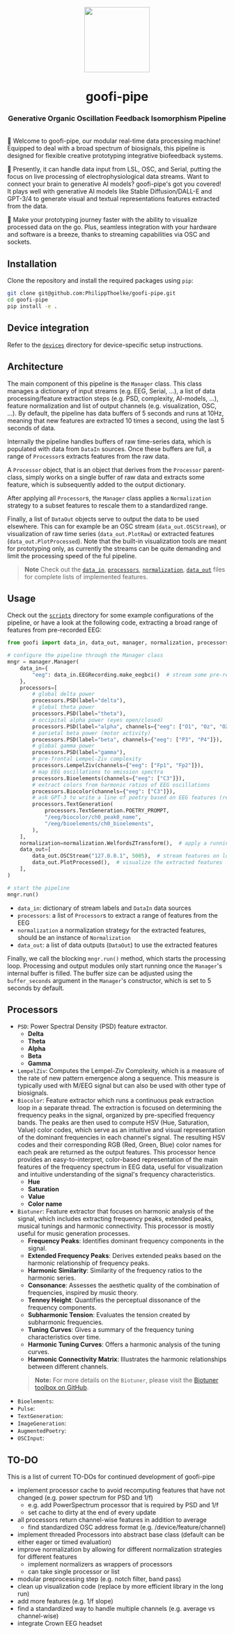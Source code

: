 <p align="center">
<img src=https://github.com/PhilippThoelke/goofi-pipe/assets/36135990/60fb2ba9-4124-4ca4-96e2-ae450d55596d width="150">
</p>

<h1 align="center">goofi-pipe</h1>
<h3 align="center">Generative Organic Oscillation Feedback Isomorphism Pipeline</h3>

\
🚀 Welcome to goofi-pipe, our modular real-time data processing machine! Equipped to deal with a broad spectrum of biosignals, this pipeline is designed for flexible creative prototyping integrative biofeedback systems.

🎯 Presently, it can handle data input from LSL, OSC, and Serial, putting the focus on live processing of electrophysiological data streams. Want to connect your brain to generative AI models? goofi-pipe's got you covered! It plays well with generative AI models like Stable Diffusion/DALL-E and GPT-3/4 to generate visual and textual representations features extracted from the data.

🔬 Make your prototyping journey faster with the ability to visualize processed data on the go. Plus, seamless integration with your hardware and software is a breeze, thanks to streaming capabilities via OSC and sockets.


## Installation
Clone the repository and install the required packages using `pip`:
```bash
git clone git@github.com:PhilippThoelke/goofi-pipe.git
cd goofi-pipe
pip install -e .
```

## Device integration
Refer to the [`devices`](https://github.com/PhilippThoelke/goofi-pipe/tree/main/devices) directory for device-specific setup instructions.

## Architecture
The main component of this pipeline is the `Manager` class. This class manages a dictionary of input streams (e.g. EEG, Serial, ...), a list of data processing/feature extraction steps (e.g. PSD, complexity, AI-models, ...), feature normalization and list of output channels (e.g. visualization, OSC, ...). By default, the pipeline has data buffers of 5 seconds and runs at 10Hz, meaning that new features are extracted 10 times a second, using the last 5 seconds of data.

Internally the pipeline handles buffers of raw time-series data, which is populated with data from `DataIn` sources. Once these buffers are full, a range of `Processor`s extracts features from the raw data.

A `Processor` object, that is an object that derives from the `Processor` parent-class, simply works on a single buffer of raw data and extracts some feature, which is subsequently added to the output dictionary.

After applying all `Processor`s, the `Manager` class applies a `Normalization` strategy to a subset features to rescale them to a standardized range.

Finally, a list of `DataOut` objects serve to output the data to be used elsewhere. This can for example be an OSC stream (`data_out.OSCStream`), or visualization of raw time series (`data_out.PlotRaw`) or extracted features (`data_out.PlotProcessed`). Note that the built-in visualization tools are meant for prototyping only, as currently the streams can be quite demanding and limit the processing speed of the ful pipeline.

> **Note**
> Check out the [`data_in`](https://github.com/PhilippThoelke/goofi-pipe/blob/main/goofi/data_in.py), [`processors`](https://github.com/PhilippThoelke/goofi-pipe/blob/main/goofi/processors.py), [`normalization`](https://github.com/PhilippThoelke/goofi-pipe/blob/main/goofi/normalization.py), [`data_out`](https://github.com/PhilippThoelke/goofi-pipe/blob/main/goofi/data_out.py) files for complete lists of implemented features.

## Usage
Check out the [`scripts`](https://github.com/PhilippThoelke/goofi-pipe/tree/main/scripts) directory for some example configurations of the pipeline, or have a look at the following code, extracting a broad range of features from pre-recorded EEG:

```python
from goofi import data_in, data_out, manager, normalization, processors

# configure the pipeline through the Manager class
mngr = manager.Manager(
    data_in={
        "eeg": data_in.EEGRecording.make_eegbci()  # stream some pre-recorded EEG from a file
    },
    processors=[
        # global delta power
        processors.PSD(label="delta"),
        # global theta power
        processors.PSD(label="theta"),
        # occipital alpha power (eyes open/closed)
        processors.PSD(label="alpha", channels={"eeg": ["O1", "Oz", "O2"]}),
        # parietal beta power (motor activity)
        processors.PSD(label="beta", channels={"eeg": ["P3", "P4"]}),
        # global gamma power
        processors.PSD(label="gamma"),
        # pre-frontal Lempel-Ziv complexity
        processors.LempelZiv(channels={"eeg": ["Fp1", "Fp2"]}),
        # map EEG oscillations to emission spectra
        processors.Bioelements(channels={"eeg": ["C3"]}),
        # extract colors from harmonic ratios of EEG oscillations
        processors.Biocolor(channels={"eeg": ["C3"]}),
        # ask GPT-3 to write a line of poetry based on EEG features (requires OpenAI API key)
        processors.TextGeneration(
            processors.TextGeneration.POETRY_PROMPT,
            "/eeg/biocolor/ch0_peak0_name",
            "/eeg/bioelements/ch0_bioelements",
        ),
    ],
    normalization=normalization.WelfordsZTransform(),  # apply a running z-transform to the features
    data_out=[
        data_out.OSCStream("127.0.0.1", 5005),  # stream features on localhost
        data_out.PlotProcessed(),  # visualize the extracted features
    ],
)

# start the pipeline
mngr.run()
```

- `data_in`: dictionary of stream labels and `DataIn` data sources
- `processors`: a list of `Processor`s to extract a range of features from the EEG
- `normalization` a normalization strategy for the extracted features, should be an instance of `Normalization`
- `data_out`: a list of data outputs (`DataOut`) to use the extracted features

Finally, we call the blocking `mngr.run()` method, which starts the processing loop. Processing and output modules only start running once the `Manager`'s internal buffer is filled. The buffer size can be adjusted using the `buffer_seconds` argument in the `Manager`'s constructor, which is set to 5 seconds by default.

## Processors

- `PSD`: Power Spectral Density (PSD) feature extractor.
    - **Delta**
    - **Theta**
    - **Alpha**
    - **Beta**
    - **Gamma**
- `LempelZiv`: Computes the Lempel-Ziv Complexity, which is a measure of the rate of new pattern emergence along a sequence. This measure is typically used with M/EEG signal but can also be used with other type of biosignals.
- `Biocolor`: Feature extractor which runs a continuous peak extraction loop in a separate thread. The extraction is focused on determining the frequency peaks in the signal, organized by pre-specified frequency bands. The peaks are then used to compute HSV (Hue, Saturation, Value) color codes, which serve as an intuitive and visual representation of the dominant frequencies in each channel's signal. The resulting HSV codes and their corresponding RGB (Red, Green, Blue) color names for each peak are returned as the output features. This processor hence provides an easy-to-interpret, color-based representation of the main features of the frequency spectrum in EEG data, useful for visualization and intuitive understanding of the signal's frequency characteristics.
    - **Hue**
    - **Saturation**
    - **Value**
    - **Color name**
- `Biotuner`: Feature extractor that focuses on harmonic analysis of the signal, which includes extracting frequency peaks, extended peaks, musical tunings and harmonic connectivity. This processor is mostly useful for music generation processes.
    - **Frequency Peaks**: Identifies dominant frequency components in the signal.
    - **Extended Frequency Peaks**: Derives extended peaks based on the harmonic relationship of frequency peaks.
    - **Harmonic Similarity**: Similarity of the frequency ratios to the harmonic series.
    - **Consonance**: Assesses the aesthetic quality of the combination of frequencies, inspired by music theory.
    - **Tenney Height**: Quantifies the perceptual dissonance of the frequency components.
    - **Subharmonic Tension**: Evaluates the tension created by subharmonic frequencies.
    - **Tuning Curves**: Gives a summary of the frequency tuning characteristics over time.
    - **Harmonic Tuning Curves**: Offers a harmonic analysis of the tuning curves.
    - **Harmonic Connectivity Matrix**: Illustrates the harmonic relationships between different channels.
    &nbsp;
    > **Note:** For more details on the `Biotuner`, please visit the [Biotuner toolbox on GitHub](https://github.com/AntoineBellemare/biotuner).
- `Bioelements`: 
- `Pulse`: 
- `TextGeneration`: 
- `ImageGeneration`:
- `AugmentedPoetry`: 
- `OSCInput`:  


TO-DO
---
This is a list of current TO-DOs for continued development of goofi-pipe
- implement processor cache to avoid recomputing features that have not changed (e.g. power spectrum for PSD and 1/f)
    - e.g. add PowerSpectrum processor that is required by PSD and 1/f
    - set cache to dirty at the end of every update
- all processors return channel-wise features in addition to average
    - find standardized OSC address format (e.g. /device/feature/channel)
- implement threaded Processors into abstract base class (default can be either eager or timed evaluation)
- improve normalization by allowing for different normalization strategies for different features
    - implement normalizers as wrappers of processors
    - can take single processor or list
- modular preprocessing step (e.g. notch filter, band pass)
- clean up visualization code (replace by more efficient library in the long run)
- add more features (e.g. 1/f slope)
- find a standardized way to handle multiple channels (e.g. average vs channel-wise)
- integrate Crown EEG headset
